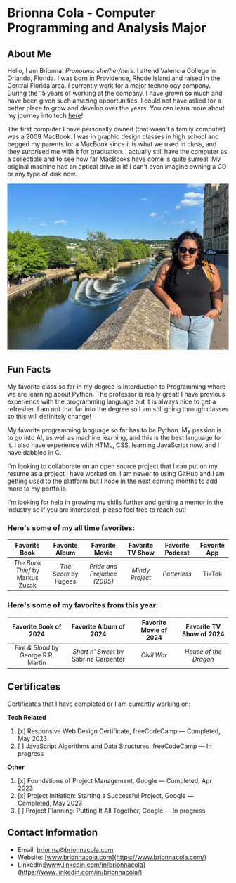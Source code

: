 # Brionna Cola - Computer Programming and Analysis Major

## About Me 
Hello, I am Brionna! _Pronouns: she/her/hers_. I attend Valencia College in Orlando, Florida. I was born in Providence, Rhode Island and raised in the Central Florida area. I currently work for a major technology company. During the 15 years of working at the company, I have grown so much and have been given such amazing opportunities. I could not have asked for a better place to grow and develop over the years. You can learn more about my journey into tech [here](https://www.brionnacola.com/)!

The first computer I have personally owned (that wasn't a family computer) was a 2009 MacBook. I was in graphic design classes in high school and begged my parents for a MacBook since it is what we used in class, and they surprised me with it for graduation. I actually still have the computer as a collectible and to see how far MacBooks have come is quite surreal. My original machine had an optical drive in it! I can't even imagine owning a CD or any type of disk now.

![Photo of me in Bath, London](https://github.com/brionnacola/brionnacola/blob/10beb4f3c1940d49e46c9e7c306ebf9b1799e299/IMG_1740.jpeg)

## Fun Facts
My favorite class so far in my degree is Intorduction to Programming where we are learning about Python. The professor is really great! I have previous experience with the programming language but it is always nice to get a refresher. I am not that far into the degree so I am still going through classes so this will definitely change!

My favorite programming language so far has to be Python. My passion is to go into AI, as well as machine learning, and this is the best language for it. I also have experience with HTML, CSS, learning JavaScript now, and I have dabbled in C.

I'm looking to collaborate on an open source project that I can put on my resume as a project I have worked on. I am newer to using GitHub and I am getting used to the platform but I hope in the next coming months to add more to my portfolio.

I'm looking for help in growing my skills further and getting a mentor in the industry so if you are interested, please feel free to reach out!

### Here's some of my all time favorites:
| Favorite Book  | Favorite Album | Favorite Movie | Favorite TV Show | Favorite Podcast | Favorite App |
| :-------------: | :-------------:| :-------------:| :-------------:| :-------------:| :-------------: | 
| _The Book Thief_ by Markus Zusak | _The Score_ by Fugees  | _Pride and Prejudice (2005)_ | _Mindy Project_ | _Potterless_ | TikTok |

### Here's some of my favorites from this year:
| Favorite Book of 2024  | Favorite Album of 2024 | Favorite Movie of 2024 | Favorite TV Show of 2024
| :-------------: | :-------------:| :-------------:| :-------------:|
| _Fire & Blood_ by George R.R. Martin| _Short n' Sweet_ by Sabrina Carpenter  | _Civil War_ | _House of the Dragon_ |

## Certificates
Certificates that I have completed or I am currently working on:

**Tech Related**
1. [x] Responsive Web Design Certificate, freeCodeCamp — Completed, May 2023
2. [ ] JavaScript Algorithms and Data Structures, freeCodeCamp — In progress

**Other**
1. [x] Foundations of Project Management, Google — Completed, Apr 2023
2. [x] Project Initiation: Starting a Successful Project, Google — Completed, May 2023
3. [ ] Project Planning: Putting It All Together, Google — In progress

## Contact Information
* Email: brionna@brionnacola.com
* Website: [www.brionnacola.com](https://www.brionnacola.com/)
* LinkedIn:[www.linkedin.com/in/brionnacola](https://www.linkedin.com/in/brionnacola/)
